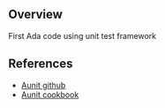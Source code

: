 ## Overview

First Ada code using unit test framework


## References

* [Aunit github](https://github.com/AdaCore/aunit)
* [Aunit cookbook](https://www.adacore.com/documentation/aunit-cookbook)
